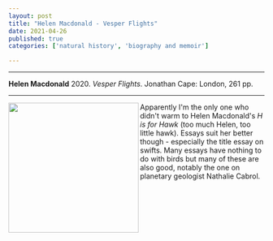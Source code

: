 ```yaml
---
layout: post
title: "Helen Macdonald - Vesper Flights"
date: 2021-04-26
published: true
categories: ['natural history', 'biography and memoir']

---
```



***
<b>Helen Macdonald</b> 2020. _Vesper Flights_. Jonathan Cape: London, 261 pp.

***
<img align="left"  width="256" src="https://www.penguin.co.uk/content/dam/prh/books/109/1093556/9780224097017.jpg.transform/PRHDesktopWide_small/image.jpg" alt="">  

Apparently I'm the only one who didn't warm to Helen Macdonald's _H is for Hawk_ (too much Helen, too little hawk).  Essays suit her better though - especially the title essay on swifts.  Many essays have nothing to do with birds but many of these are also good, notably the one on planetary geologist Nathalie Cabrol.
